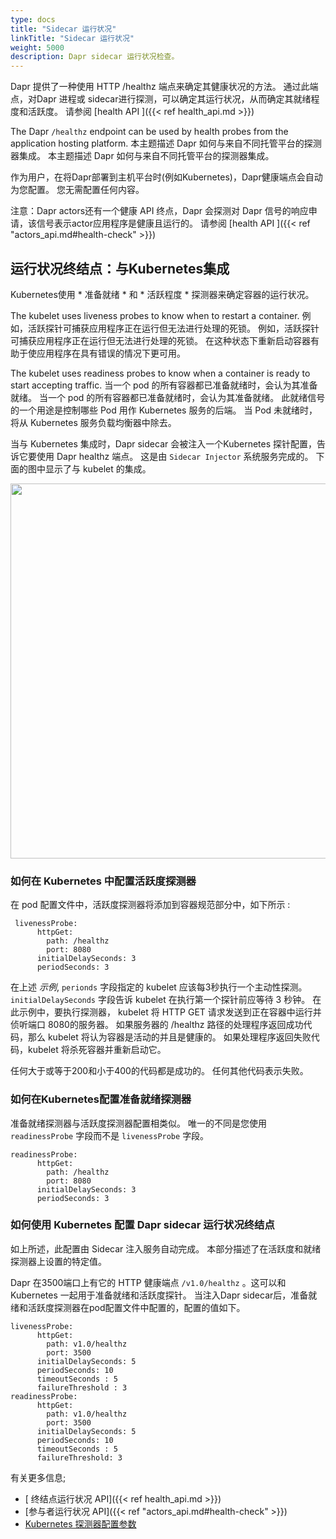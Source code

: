 ```yaml
---
type: docs
title: "Sidecar 运行状况"
linkTitle: "Sidecar 运行状况"
weight: 5000
description: Dapr sidecar 运行状况检查。
---
```


Dapr 提供了一种使用 HTTP /healthz 端点来确定其健康状况的方法。 通过此端点，对Dapr 进程或 sidecar进行探测，可以确定其运行状况，从而确定其就绪程度和活跃度。 请参阅 [health API ]({{< ref health_api.md >}})

The Dapr `/healthz` endpoint can be used by health probes from the application hosting platform. 本主题描述 Dapr 如何与来自不同托管平台的探测器集成。 本主题描述 Dapr 如何与来自不同托管平台的探测器集成。

作为用户，在将Dapr部署到主机平台时(例如Kubernetes)，Dapr健康端点会自动为您配置。 您无需配置任何内容。

注意：Dapr actors还有一个健康 API 终点，Dapr 会探测对 Dapr 信号的响应申请，该信号表示actor应用程序是健康且运行的。 请参阅 [health API ]({{< ref "actors_api.md#health-check" >}})

## 运行状况终结点：与Kubernetes集成

Kubernetes使用 * 准备就绪 * 和 * 活跃程度 * 探测器来确定容器的运行状况。

The kubelet uses liveness probes to know when to restart a container. 例如，活跃探针可捕获应用程序正在运行但无法进行处理的死锁。 例如，活跃探针可捕获应用程序正在运行但无法进行处理的死锁。 在这种状态下重新启动容器有助于使应用程序在具有错误的情况下更可用。

The kubelet uses readiness probes to know when a container is ready to start accepting traffic. 当一个 pod 的所有容器都已准备就绪时，会认为其准备就绪。 当一个 pod 的所有容器都已准备就绪时，会认为其准备就绪。 此就绪信号的一个用途是控制哪些 Pod 用作 Kubernetes 服务的后端。 当 Pod 未就绪时，将从 Kubernetes 服务负载均衡器中除去。

当与 Kubernetes 集成时，Dapr sidecar 会被注入一个Kubernetes 探针配置，告诉它要使用 Dapr healthz 端点。 这是由 `Sidecar Injector` 系统服务完成的。 下面的图中显示了与 kubelet 的集成。

<img src="/images/security-mTLS-dapr-system-services.png" width=600>

### 如何在 Kubernetes 中配置活跃度探测器

在 pod 配置文件中，活跃度探测器将添加到容器规范部分中，如下所示 :

```
 livenessProbe:
      httpGet:
        path: /healthz
        port: 8080
      initialDelaySeconds: 3
      periodSeconds: 3
```

在上述 *示例*, `perionds` 字段指定的 kubelet 应该每3秒执行一个主动性探测。 `initialDelaySeconds` 字段告诉 kubelet 在执行第一个探针前应等待 3 秒钟。 在此示例中，要执行探测器， kubelet 将 HTTP GET 请求发送到正在容器中运行并侦听端口 8080的服务器。 如果服务器的 /healthz 路径的处理程序返回成功代码，那么 kubelet 将认为容器是活动的并且是健康的。 如果处理程序返回失败代码，kubelet 将杀死容器并重新启动它。

任何大于或等于200和小于400的代码都是成功的。 任何其他代码表示失败。

### 如何在Kubernetes配置准备就绪探测器

准备就绪探测器与活跃度探测器配置相类似。 唯一的不同是您使用 `readinessProbe` 字段而不是 `livenessProbe` 字段。

```
readinessProbe:
      httpGet:
        path: /healthz
        port: 8080
      initialDelaySeconds: 3
      periodSeconds: 3
```

### 如何使用 Kubernetes 配置 Dapr sidecar 运行状况终结点
如上所述，此配置由 Sidecar 注入服务自动完成。 本部分描述了在活跃度和就绪探测器上设置的特定值。

Dapr 在3500端口上有它的 HTTP 健康端点 `/v1.0/healthz` 。这可以和 Kubernetes 一起用于准备就绪和活跃度探针。 当注入Dapr sidecar后，准备就绪和活跃度探测器在pod配置文件中配置的，配置的值如下。

```
livenessProbe:
      httpGet:
        path: v1.0/healthz
        port: 3500
      initialDelaySeconds: 5
      periodSeconds: 10
      timeoutSeconds : 5
      failureThreshold : 3
readinessProbe:
      httpGet:
        path: v1.0/healthz
        port: 3500
      initialDelaySeconds: 5
      periodSeconds: 10
      timeoutSeconds : 5
      failureThreshold: 3
```

有关更多信息;

- [ 终结点运行状况 API]({{< ref health_api.md >}})
- [参与者运行状况 API]({{< ref "actors_api.md#health-check" >}})
- [Kubernetes 探测器配置参数](https://kubernetes.io/docs/tasks/configure-pod-container/configure-liveness-readiness-startup-probes/)
